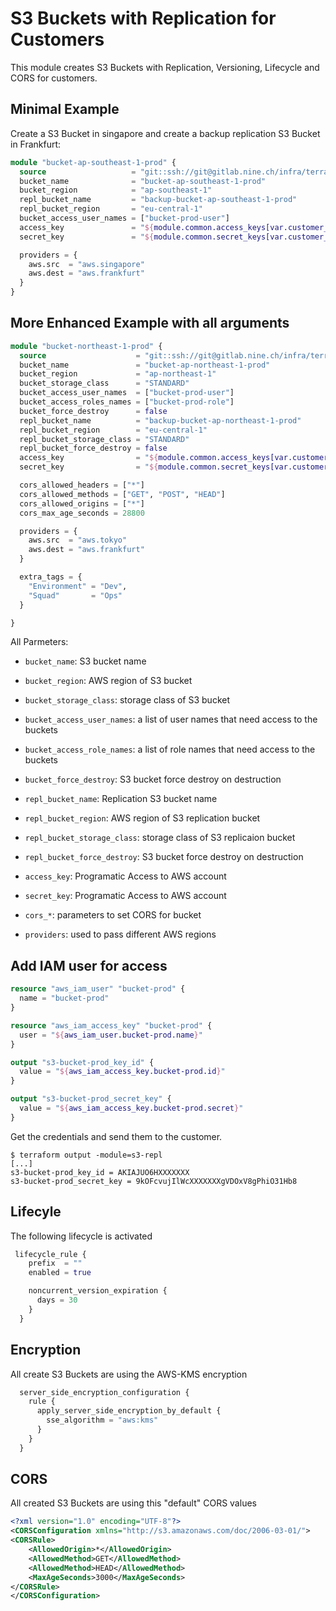 # S3 Buckets with Replication for Customers
This module creates S3 Buckets with Replication, Versioning,  Lifecycle and CORS for customers.


## Minimal Example 
Create a S3 Bucket in singapore and create a backup replication S3 Bucket in Frankfurt:

```terraform
module "bucket-ap-southeast-1-prod" {
  source                   = "git::ssh://git@gitlab.nine.ch/infra/terraform-aws-modules/s3-repl.git?ref=v1.0.4"
  bucket_name              = "bucket-ap-southeast-1-prod"
  bucket_region            = "ap-southeast-1"
  repl_bucket_name         = "backup-bucket-ap-southeast-1-prod"
  repl_bucket_region       = "eu-central-1"
  bucket_access_user_names = ["bucket-prod-user"]
  access_key               = "${module.common.access_keys[var.customer_account]}"
  secret_key               = "${module.common.secret_keys[var.customer_account]}"

  providers = {
    aws.src  = "aws.singapore"
    aws.dest = "aws.frankfurt"
  }
}
```



## More Enhanced Example with all arguments

```terraform
module "bucket-northeast-1-prod" {
  source                    = "git::ssh://git@gitlab.nine.ch/infra/terraform-aws-modules/s3-repl.git?ref=v1.0.4"
  bucket_name               = "bucket-ap-northeast-1-prod"
  bucket_region             = "ap-northeast-1"
  bucket_storage_class      = "STANDARD"
  bucket_access_user_names  = ["bucket-prod-user"]
  bucket_access_roles_names = ["bucket-prod-role"]
  bucket_force_destroy      = false
  repl_bucket_name          = "backup-bucket-ap-northeast-1-prod"
  repl_bucket_region        = "eu-central-1"
  repl_bucket_storage_class = "STANDARD"
  repl_bucket_force_destroy = false
  access_key                = "${module.common.access_keys[var.customer_account]}"
  secret_key                = "${module.common.secret_keys[var.customer_account]}"

  cors_allowed_headers = ["*"]
  cors_allowed_methods = ["GET", "POST", "HEAD"]
  cors_allowed_origins = ["*"]
  cors_max_age_seconds = 28800

  providers = {
    aws.src  = "aws.tokyo"
    aws.dest = "aws.frankfurt"
  }

  extra_tags = {
    "Environment" = "Dev",
    "Squad"       = "Ops"  
  }

}
```

All Parmeters:

* `bucket_name`: S3 bucket name
* `bucket_region`: AWS region of S3 bucket
* `bucket_storage_class`: storage class of S3 bucket
* `bucket_access_user_names`: a list of user names that need access to the buckets
* `bucket_access_role_names`: a list of role names that need access to the buckets
* `bucket_force_destroy`: S3 bucket force destroy on destruction
* `repl_bucket_name`: Replication S3 bucket name
* `repl_bucket_region`: AWS region of S3 replication bucket
* `repl_bucket_storage_class`: storage class of S3 replicaion bucket
* `repl_bucket_force_destroy`: S3 bucket force destroy on destruction
* `access_key`: Programatic Access to AWS account
* `secret_key`: Programatic Access to AWS account

* `cors_*`: parameters to set CORS for bucket

* `providers`: used to pass different AWS regions


## Add IAM user for access
```terraform
resource "aws_iam_user" "bucket-prod" {
  name = "bucket-prod"
}

resource "aws_iam_access_key" "bucket-prod" {
  user = "${aws_iam_user.bucket-prod.name}"
}

output "s3-bucket-prod_key_id" {
  value = "${aws_iam_access_key.bucket-prod.id}"
}

output "s3-bucket-prod_secret_key" {
  value = "${aws_iam_access_key.bucket-prod.secret}"
}
```

Get the credentials and send them to the customer.

```
$ terraform output -module=s3-repl
[...]
s3-bucket-prod_key_id = AKIAJUO6HXXXXXXX
s3-bucket-prod_secret_key = 9kOFcvujIlWcXXXXXXXgVDOxV8gPhiO31Hb8
```

## Lifecyle

The following lifecycle is activated

```terraform
 lifecycle_rule {
    prefix  = ""
    enabled = true

    noncurrent_version_expiration {
      days = 30
    }
  }
```

## Encryption

All create S3 Buckets are using the AWS-KMS encryption

```terraform
  server_side_encryption_configuration {
    rule {
      apply_server_side_encryption_by_default {
        sse_algorithm = "aws:kms"
      }
    }
  }
```
## CORS

All created S3 Buckets are using this "default" CORS values
```xml
<?xml version="1.0" encoding="UTF-8"?>
<CORSConfiguration xmlns="http://s3.amazonaws.com/doc/2006-03-01/">
<CORSRule>
    <AllowedOrigin>*</AllowedOrigin>
    <AllowedMethod>GET</AllowedMethod>
    <AllowedMethod>HEAD</AllowedMethod>
    <MaxAgeSeconds>3000</MaxAgeSeconds>
</CORSRule>
</CORSConfiguration>
```